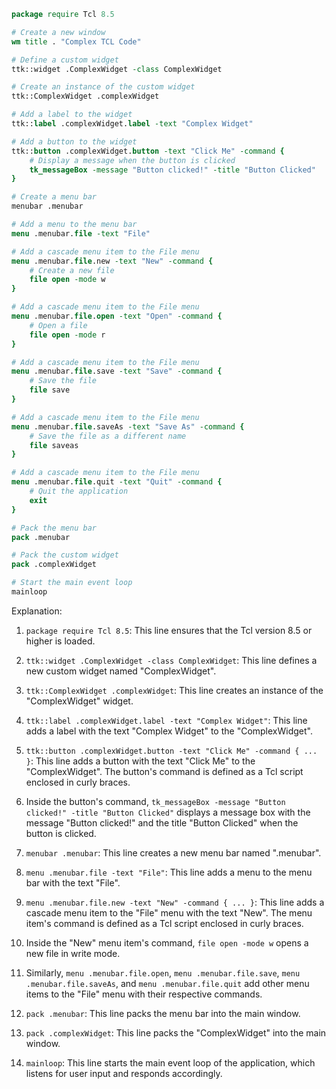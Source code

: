 ```tcl
package require Tcl 8.5

# Create a new window
wm title . "Complex TCL Code"

# Define a custom widget
ttk::widget .ComplexWidget -class ComplexWidget

# Create an instance of the custom widget
ttk::ComplexWidget .complexWidget

# Add a label to the widget
ttk::label .complexWidget.label -text "Complex Widget"

# Add a button to the widget
ttk::button .complexWidget.button -text "Click Me" -command {
    # Display a message when the button is clicked
    tk_messageBox -message "Button clicked!" -title "Button Clicked"
}

# Create a menu bar
menubar .menubar

# Add a menu to the menu bar
menu .menubar.file -text "File"

# Add a cascade menu item to the File menu
menu .menubar.file.new -text "New" -command {
    # Create a new file
    file open -mode w
}

# Add a cascade menu item to the File menu
menu .menubar.file.open -text "Open" -command {
    # Open a file
    file open -mode r
}

# Add a cascade menu item to the File menu
menu .menubar.file.save -text "Save" -command {
    # Save the file
    file save
}

# Add a cascade menu item to the File menu
menu .menubar.file.saveAs -text "Save As" -command {
    # Save the file as a different name
    file saveas
}

# Add a cascade menu item to the File menu
menu .menubar.file.quit -text "Quit" -command {
    # Quit the application
    exit
}

# Pack the menu bar
pack .menubar

# Pack the custom widget
pack .complexWidget

# Start the main event loop
mainloop
```

Explanation:

1. `package require Tcl 8.5`: This line ensures that the Tcl version 8.5 or higher is loaded.


2. `ttk::widget .ComplexWidget -class ComplexWidget`: This line defines a new custom widget named "ComplexWidget".


3. `ttk::ComplexWidget .complexWidget`: This line creates an instance of the "ComplexWidget" widget.


4. `ttk::label .complexWidget.label -text "Complex Widget"`: This line adds a label with the text "Complex Widget" to the "ComplexWidget".


5. `ttk::button .complexWidget.button -text "Click Me" -command { ... }`: This line adds a button with the text "Click Me" to the "ComplexWidget". The button's command is defined as a Tcl script enclosed in curly braces.


6. Inside the button's command, `tk_messageBox -message "Button clicked!" -title "Button Clicked"` displays a message box with the message "Button clicked!" and the title "Button Clicked" when the button is clicked.


7. `menubar .menubar`: This line creates a new menu bar named ".menubar".


8. `menu .menubar.file -text "File"`: This line adds a menu to the menu bar with the text "File".


9. `menu .menubar.file.new -text "New" -command { ... }`: This line adds a cascade menu item to the "File" menu with the text "New". The menu item's command is defined as a Tcl script enclosed in curly braces.


10. Inside the "New" menu item's command, `file open -mode w` opens a new file in write mode.


11. Similarly, `menu .menubar.file.open`, `menu .menubar.file.save`, `menu .menubar.file.saveAs`, and `menu .menubar.file.quit` add other menu items to the "File" menu with their respective commands.


12. `pack .menubar`: This line packs the menu bar into the main window.


13. `pack .complexWidget`: This line packs the "ComplexWidget" into the main window.


14. `mainloop`: This line starts the main event loop of the application, which listens for user input and responds accordingly.